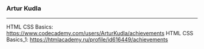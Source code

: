 ### Artur Kudla
***
HTML CSS Basics: https://www.codecademy.com/users/ArturKudla/achievements
HTML CSS Basics_1: https://htmlacademy.ru/profile/id616449/achievements